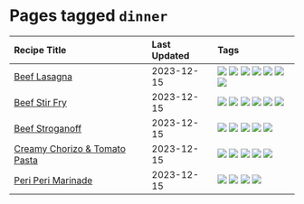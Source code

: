 # Pages tagged `dinner`

|Recipe Title|Last Updated|Tags
|:---|:---|:---|
|[Beef Lasagna](../recipes/beeflasagna.md)|2023-12-15|[![](https://img.shields.io/badge/tag-baked-f6b493)](../tags/baked.md) [![](https://img.shields.io/badge/tag-beef-e5c1d4)](../tags/beef.md) [![](https://img.shields.io/badge/tag-dinner-91514)](../tags/dinner.md) [![](https://img.shields.io/badge/tag-easy-10cdd6)](../tags/easy.md) [![](https://img.shields.io/badge/tag-italian-9fef19)](../tags/italian.md) [![](https://img.shields.io/badge/tag-pasta-427cd)](../tags/pasta.md) [![](https://img.shields.io/badge/tag-stovetop-bb15fd)](../tags/stovetop.md)|
|[Beef Stir Fry](../recipes/beefstirfry.md)|2023-12-15|[![](https://img.shields.io/badge/tag-asian-2b6571)](../tags/asian.md) [![](https://img.shields.io/badge/tag-beef-e5c1d4)](../tags/beef.md) [![](https://img.shields.io/badge/tag-dinner-91514)](../tags/dinner.md) [![](https://img.shields.io/badge/tag-pasta-427cd)](../tags/pasta.md) [![](https://img.shields.io/badge/tag-stovetop-bb15fd)](../tags/stovetop.md) [![](https://img.shields.io/badge/tag-versatile-1fc54)](../tags/versatile.md)|
|[Beef Stroganoff](../recipes/beefstroganoff.md)|2023-12-15|[![](https://img.shields.io/badge/tag-beef-e5c1d4)](../tags/beef.md) [![](https://img.shields.io/badge/tag-dairy-8ce73b)](../tags/dairy.md) [![](https://img.shields.io/badge/tag-dinner-91514)](../tags/dinner.md) [![](https://img.shields.io/badge/tag-russian-6984a1)](../tags/russian.md) [![](https://img.shields.io/badge/tag-stovetop-bb15fd)](../tags/stovetop.md)|
|[Creamy Chorizo & Tomato Pasta](../recipes/creamychorizotomatopasta.md)|2023-12-15|[![](https://img.shields.io/badge/tag-boiled-e5fa6f)](../tags/boiled.md) [![](https://img.shields.io/badge/tag-dinner-91514)](../tags/dinner.md) [![](https://img.shields.io/badge/tag-italian-9fef19)](../tags/italian.md) [![](https://img.shields.io/badge/tag-pasta-427cd)](../tags/pasta.md) [![](https://img.shields.io/badge/tag-stovetop-bb15fd)](../tags/stovetop.md)|
|[Peri Peri Marinade](../recipes/periperimarinade.md)|2023-12-15|[![](https://img.shields.io/badge/tag-dinner-91514)](../tags/dinner.md) [![](https://img.shields.io/badge/tag-portuguese-f53bfe)](../tags/portuguese.md) [![](https://img.shields.io/badge/tag-sides-95446)](../tags/sides.md) [![](https://img.shields.io/badge/tag-vegan-acbc2f)](../tags/vegan.md)|